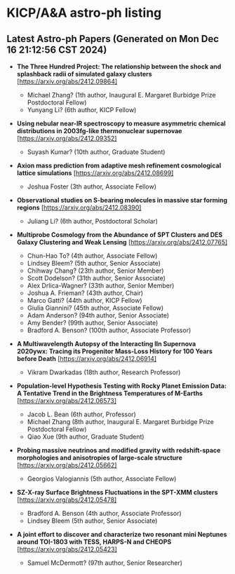 # KICP/A&A astro-ph listing

## Latest Astro-ph Papers (Generated on Mon Dec 16 21:12:56 CST 2024)

- **The Three Hundred Project: The relationship between the shock and splashback radii of simulated galaxy clusters**
[https://arxiv.org/abs/2412.09864]
  + Michael Zhang? (1th author, Inaugural E. Margaret Burbidge Prize Postdoctoral Fellow)
  + Yunyang Li? (6th author, KICP Fellow)

- **Using nebular near-IR spectroscopy to measure asymmetric chemical distributions in 2003fg-like thermonuclear supernovae**
[https://arxiv.org/abs/2412.09352]
  + Suyash Kumar? (10th author, Graduate Student)

- **Axion mass prediction from adaptive mesh refinement cosmological lattice simulations**
[https://arxiv.org/abs/2412.08699]
  + Joshua Foster (3th author, Associate Fellow)

- **Observational studies on S-bearing molecules in massive star forming regions**
[https://arxiv.org/abs/2412.08390]
  + Juliang Li? (6th author, Postdoctoral Scholar)

- **Multiprobe Cosmology from the Abundance of SPT Clusters and DES Galaxy Clustering and Weak Lensing**
[https://arxiv.org/abs/2412.07765]
  + Chun-Hao To? (4th author, Associate Fellow)
  + Lindsey Bleem? (5th author, Senior Associate)
  + Chihway Chang? (23th author, Senior Member)
  + Scott Dodelson? (31th author, Senior Associate)
  + Alex Drlica-Wagner? (33th author, Senior Member)
  + Joshua A. Frieman? (43th author, Chair)
  + Marco Gatti? (44th author, KICP Fellow)
  + Giulia Giannini? (45th author, Associate Fellow)
  + Adam Anderson? (94th author, Senior Associate)
  + Amy Bender? (99th author, Senior Associate)
  + Bradford A. Benson? (100th author, Associate Professor)

- **A Multiwavelength Autopsy of the Interacting IIn Supernova 2020ywx: Tracing its Progenitor Mass-Loss History for 100 Years before Death**
[https://arxiv.org/abs/2412.06914]
  + Vikram Dwarkadas (18th author, Research Professor)

- **Population-level Hypothesis Testing with Rocky Planet Emission Data: A Tentative Trend in the Brightness Temperatures of M-Earths**
[https://arxiv.org/abs/2412.06573]
  + Jacob L. Bean (6th author, Professor)
  + Michael Zhang (8th author, Inaugural E. Margaret Burbidge Prize Postdoctoral Fellow)
  + Qiao Xue (9th author, Graduate Student)

- **Probing massive neutrinos and modified gravity with redshift-space morphologies and anisotropies of large-scale structure**
[https://arxiv.org/abs/2412.05662]
  + Georgios Valogiannis (5th author, Associate Fellow)

- **SZ-X-ray Surface Brightness Fluctuations in the SPT-XMM clusters**
[https://arxiv.org/abs/2412.05478]
  + Bradford A. Benson (4th author, Associate Professor)
  + Lindsey Bleem (5th author, Senior Associate)

- **A joint effort to discover and characterize two resonant mini Neptunes around TOI-1803 with TESS, HARPS-N and CHEOPS**
[https://arxiv.org/abs/2412.05423]
  + Samuel McDermott? (97th author, Senior Researcher)


